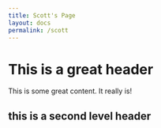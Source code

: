 ```yaml
---
title: Scott's Page
layout: docs
permalink: /scott
---
```

# This is a great header

This is some great content.
It really is!

## this is a second level header
